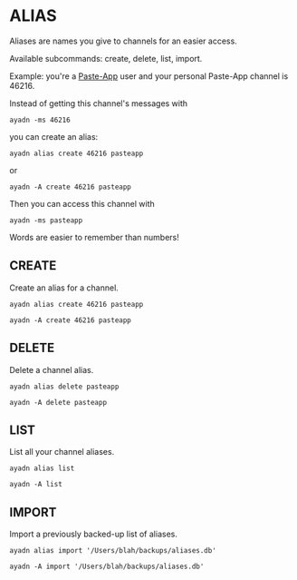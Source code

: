 # ALIAS

Aliases are names you give to channels for an easier access.

Available subcommands: create, delete, list, import.

Example: you're a [Paste-App](http://paste-app.net/) user and your personal Paste-App channel is 46216.

Instead of getting this channel's messages with 

`ayadn -ms 46216` 

you can create an alias:

`ayadn alias create 46216 pasteapp`

or

`ayadn -A create 46216 pasteapp`

Then you can access this channel with 

`ayadn -ms pasteapp` 

Words are easier to remember than numbers!  

## CREATE

Create an alias for a channel.

`ayadn alias create 46216 pasteapp`

`ayadn -A create 46216 pasteapp`

## DELETE

Delete a channel alias.

`ayadn alias delete pasteapp`

`ayadn -A delete pasteapp`

## LIST

List all your channel aliases.

`ayadn alias list`

`ayadn -A list`

## IMPORT

Import a previously backed-up list of aliases.

`ayadn alias import '/Users/blah/backups/aliases.db'`

`ayadn -A import '/Users/blah/backups/aliases.db'`
